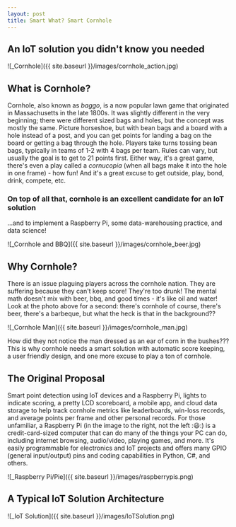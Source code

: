 ```yaml
---
layout: post
title: Smart What? Smart Cornhole
---
```

## An IoT solution you didn't know you needed
![_Cornhole]({{ site.baseurl }}/images/cornhole_action.jpg)

## What is Cornhole?
Cornhole, also known as _baggo_, is a now popular lawn game that originated in Massachusetts
in the late 1800s. It was slightly different in the very beginning; there were different
sized bags and holes, but the concept was mostly the same. Picture horseshoe, but with 
bean bags and a board with a hole instead of a post, and you can get points for landing a 
bag on the board or getting a bag through the hole. Players take turns tossing bean bags, 
typically in teams of 1-2 with 4 bags per team. Rules can vary, but usually the goal is to
get to 21 points first. Either way, it's a great game, there's even a play called a 
_cornucopia_ (when all bags make it into the hole in one frame) - how fun! And it's a great
excuse to get outside, play, bond, drink, compete, etc.
### On top of all that, cornhole is an excellent candidate for an IoT solution
...and to implement a Raspberry Pi, some data-warehousing practice, and data science!

![_Cornhole and BBQ]({{ site.baseurl }}/images/cornhole_beer.jpg)

## Why Cornhole?
There is an issue plaguing players across the cornhole nation. They are suffering because 
they can't keep score! They're too drunk! The mental math doesn't mix with beer, bbq, and 
good times - it's like oil and water! Look at the photo above for a second: there's
cornhole of course, there's beer, there's a barbeque, but what the heck is that in 
the background??

![_Cornhole Man]({{ site.baseurl }}/images/cornhole_man.jpg)

How did they not notice the man dressed as an ear of corn in the bushes???
This is why cornhole needs a smart solution with automatic score keeping, a user friendly 
design, and one more excuse to play a ton of cornhole.

## The Original Proposal
Smart point detection using IoT devices and a Raspberry Pi, lights to indicate scoring,
a pretty LCD scoreboard, a mobile app, and cloud data storage to help track cornhole 
metrics like leaderboards, win-loss records, and average points per frame and other
personal records. For those unfamiliar, a Raspberry Pi (in the image to the right, not the 
left ::smiley::) is a credit-card-sized computer that can do many of the things your PC 
can do, including internet browsing, audio/video, playing games, and more. It's easily
programmable for electronics and IoT projects and offers many GPIO (general input/output)
pins and coding capabilities in Python, C#, and others. 

![_Raspberry Pi/Pie]({{ site.baseurl }}/images/raspberrypis.png)

## A Typical IoT Solution Architecture
![_IoT Solution]({{ site.baseurl }}/images/IoTSolution.png)



